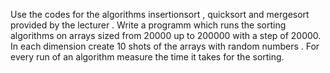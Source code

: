 Use the codes for the algorithms insertionsort , quicksort and mergesort provided by the lecturer .
Write a programm which  runs the sorting algorithms on arrays sized from
20000 up to 200000 with a step of 20000. In each dimension create 10 shots of the arrays 
with random numbers . For every run of an algorithm measure the time it takes for the sorting.

